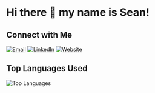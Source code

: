 # Hi there 👋 my name is Sean!

## Connect with Me

[![Email](https://img.shields.io/badge/Email-D14836?style=for-the-badge&logo=gmail&logoColor=white)](mailto:sdlouie24@gmail.com)
[![LinkedIn](https://img.shields.io/badge/LinkedIn-0077B5?style=for-the-badge&logo=linkedin&logoColor=white)](https://www.linkedin.com/in/sean-louie-8a4a00298/)
[![Website](https://img.shields.io/badge/Website-000000?style=for-the-badge&logo=github&logoColor=white)](https://seanlouie24.github.io/SeanLouie/)
## Top Languages Used

![Top Languages](https://github-readme-stats.vercel.app/api/top-langs/?username=seanlouie24&layout=compact&hide=html)


<!--
**seanlouie24/seanlouie24** is a ✨ _special_ ✨ repository because its `README.md` (this file) appears on your GitHub profile.

Here are some ideas to get you started:

- 🔭 I’m currently working on ...
- 🌱 I’m currently learning ...
- 👯 I’m looking to collaborate on ...
- 🤔 I’m looking for help with ...
- 💬 Ask me about ...
- 📫 How to reach me: ...
- 😄 Pronouns: ...
- ⚡ Fun fact: ...
-->
